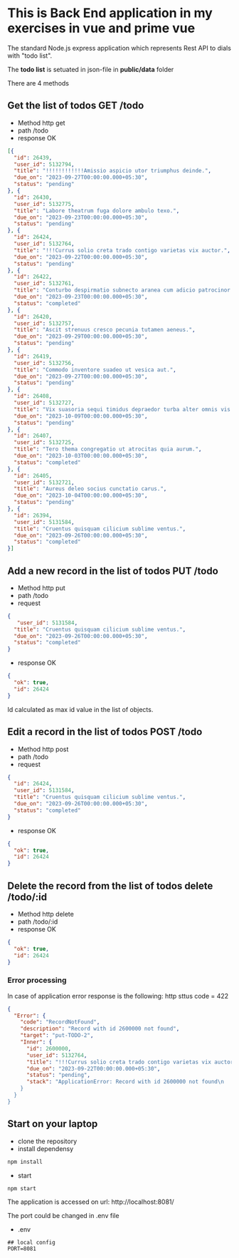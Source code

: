 # This is Back End application in my exercises in vue and prime vue

The standard Node.js express application which represents Rest API to dials with "todo list".

The **todo list** is setuated in json-file in **public/data** folder

There are 4 methods

## Get the  list  of todos **GET /todo**

- Method http get
- path /todo
- response OK

```json
[{
  "id": 26439,
  "user_id": 5132794,
  "title": "!!!!!!!!!!!!Amissio aspicio utor triumphus deinde.",
  "due_on": "2023-09-27T00:00:00.000+05:30",
  "status": "pending"
}, {
  "id": 26430,
  "user_id": 5132775,
  "title": "Labore theatrum fuga dolore ambulo texo.",
  "due_on": "2023-09-23T00:00:00.000+05:30",
  "status": "pending"
}, {
  "id": 26424,
  "user_id": 5132764,
  "title": "!!!Currus solio creta trado contigo varietas vix auctor.",
  "due_on": "2023-09-22T00:00:00.000+05:30",
  "status": "pending"
}, {
  "id": 26422,
  "user_id": 5132761,
  "title": "Conturbo despirmatio subnecto aranea cum adicio patrocinor coma tenus.",
  "due_on": "2023-09-23T00:00:00.000+05:30",
  "status": "completed"
}, {
  "id": 26420,
  "user_id": 5132757,
  "title": "Ascit strenuus cresco pecunia tutamen aeneus.",
  "due_on": "2023-09-29T00:00:00.000+05:30",
  "status": "pending"
}, {
  "id": 26419,
  "user_id": 5132756,
  "title": "Commodo inventore suadeo ut vesica aut.",
  "due_on": "2023-09-27T00:00:00.000+05:30",
  "status": "pending"
}, {
  "id": 26408,
  "user_id": 5132727,
  "title": "Vix suasoria sequi timidus depraedor turba alter omnis vis.",
  "due_on": "2023-10-09T00:00:00.000+05:30",
  "status": "pending"
}, {
  "id": 26407,
  "user_id": 5132725,
  "title": "Tero thema congregatio ut atrocitas quia aurum.",
  "due_on": "2023-10-03T00:00:00.000+05:30",
  "status": "completed"
}, {
  "id": 26405,
  "user_id": 5132721,
  "title": "Aureus deleo socius cunctatio carus.",
  "due_on": "2023-10-04T00:00:00.000+05:30",
  "status": "pending"
}, {
  "id": 26394,
  "user_id": 5131584,
  "title": "Cruentus quisquam cilicium sublime ventus.",
  "due_on": "2023-09-26T00:00:00.000+05:30",
  "status": "completed"
}]
```

## Add a new record in the  list  of todos **PUT /todo**

- Method http put
- path /todo
- request

``` json
{
   "user_id": 5131584,
  "title": "Cruentus quisquam cilicium sublime ventus.",
  "due_on": "2023-09-26T00:00:00.000+05:30",
  "status": "completed"
}

```
- response OK

```json
{
  "ok": true,
  "id": 26424
}

```

Id calculated  as max id value in the list of objects.


## Edit a  record in the  list  of todos **POST /todo**

- Method http post
- path /todo
- request

``` json
{
  "id": 26424,
  "user_id": 5131584,
  "title": "Cruentus quisquam cilicium sublime ventus.",
  "due_on": "2023-09-26T00:00:00.000+05:30",
  "status": "completed"
}

```
- response OK

```json
{
  "ok": true,
  "id": 26424
}

```

## Delete the  record  from the list of todos **delete /todo/:id**

- Method http delete
- path /todo/:id
- response OK

```json
{
  "ok": true,
  "id": 26424
}

```

### Error processing

In case of application error response is the following:
http sttus code = 422

```json
{
  "Error": {
    "code": "RecordNotFound",
    "description": "Record with id 2600000 not found",
    "target": "put-TODO-2",
    "Inner": {
      "id": 2600000,
      "user_id": 5132764,
      "title": "!!!Currus solio creta trado contigo varietas vix auctor.",
      "due_on": "2023-09-22T00:00:00.000+05:30",
      "status": "pending",
      "stack": "ApplicationError: Record with id 2600000 not found\n    at \\routes\\todo.js:171:15\n    at Layer.handle [as handle_request] (\\node_modules\\express\\lib\\router\\layer.js:95:5)\n    at next 
    }
  }
}

```

## Start on your laptop

- clone the repository
- install dependensy

```bash
npm install
```
- start 

```bash
npm start
```

The application is accessed on url: http://localhost:8081/

The port could be changed  in .env file

- .env

```text
## local config
PORT=8081

```

